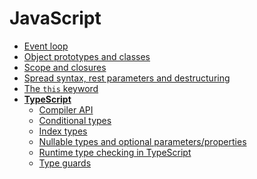 <!-- generated by markdown-notes-tree -->

# JavaScript

<!-- optional markdown-notes-tree directory description starts here -->

<!-- optional markdown-notes-tree directory description ends here -->

-   [Event loop](Event-loop.md)
-   [Object prototypes and classes](Object-prototypes-classes.md)
-   [Scope and closures](Scope-closures.md)
-   [Spread syntax, rest parameters and destructuring](Spread-syntax-rest-parameters-destructuring.md)
-   [The `this` keyword](This-keyword.md)
-   [**TypeScript**](typescript/README.md)
    -   [Compiler API](typescript/Compiler-API.md)
    -   [Conditional types](typescript/Conditional-types.md)
    -   [Index types](typescript/Index-types.md)
    -   [Nullable types and optional parameters/properties](typescript/Nullable-types-optional-parameters-properties.md)
    -   [Runtime type checking in TypeScript](typescript/Runtime-type-checking.md)
    -   [Type guards](typescript/Type-guards.md)

